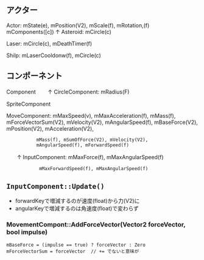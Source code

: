 ## アクター

Actor:    mState(e), mPosition(V2), mScale(f), mRotation,(f)  mComponents([c])
  ↑
Asteroid:  mCircle(c)

Laser:  mCircle(c), mDeathTimer(f)

Shilp: mLaserCooldonw(f), mCircle(c)

## コンポーネント

Component
　　↑
CircleComponent: mRadius(F)

SpriteComponent

MoveComponent: mMaxSpeed(v), mMaxAcceleration(f),
	           mMass(f), mForceVectorSum(V2), mVelocity(V2),
               mAngularSpeed(f), mBaseForce(V2), mPosition(V2), mAcceleration(V2),

               mMass(f), mSumOfForce(V2), mVelocity(V2),
               mAngularSpeed(f), mForwardSpeed(f)
　　↑
InputComponent: mMaxForce(f), mMaxAngularSpeed(f)

                mMaxForwardSpeed(f), mMaxAngularSpeed(f)


## `InputComponent::Update()`

- forwardKeyで増減するのが速度(float)から力(V2)に
- angularKeyで増減するのは角速度(float)で変わらず

### MovementCompont::AddForceVector(Vector2 forceVector, bool impulse)

```
mBaseForce = (impulse == true) ? forceVector : Zero
mForceVectorSum = forceVector  // += でないと意味が
```
